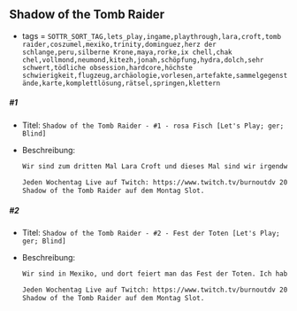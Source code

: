 ## Shadow of the Tomb Raider

* tags = `SOTTR_SORT_TAG,lets_play,ingame,playthrough,lara,croft,tomb raider,coszumel,mexiko,trinity,dominguez,herz der schlange,peru,silberne Krone,maya,rorke,ix chell,chak chel,vollmond,neumond,kitezh,jonah,schöpfung,hydra,dolch,sehr schwert,tödliche obsession,hardcore,höchste schwierigkeit,flugzeug,archäologie,vorlesen,artefakte,sammelgegenstände,karte,komplettlösung,rätsel,springen,klettern`

##### #1

* Titel: `Shadow of the Tomb Raider - #1 - rosa Fisch [Let's Play; ger; Blind]`

* Beschreibung:

  ```markdown
  Wir sind zum dritten Mal Lara Croft und dieses Mal sind wir irgendwo in Südamerika. Sibirien war auf Dauer auch ziemlich kalt. Wie dem aber auch sei, wir sind hier weil wir irgendetwas suchen das auch Trinity sucht. Die Einsätze sind wahrscheinlich höher als beim letzten Mal. Wir beginnen wie typisch für Lara Croft, in Schwierigkeiten. In diesem  Fall wurden wir anscheinend lebendig begraben oder halt auch nicht. So richtig ist auch gar nicht geklärt wie wir in die Lage gekommen sind in die wir gekommen sind. Sei es wie es sei, die einzige verwertbare Information die wir heute mitnehmen können ist sowieso nur "rosa Fisch". Was das bedeuten soll wissen wir noch nicht, aber wenn wir erst einmal nach Peru fahren wissen wir bestimmt mehr. Kann gar nicht anders sein.
  
  Jeden Wochentag Live auf Twitch: https://www.twitch.tv/burnoutdv 20 - 23 Uhr.  
  Shadow of the Tomb Raider auf dem Montag Slot.
  ```

##### #2

* Titel: `Shadow of the Tomb Raider - #2 - Fest der Toten [Let's Play; ger; Blind]`

* Beschreibung:

  ```markdown
  Wir sind in Mexiko, und dort feiert man das Fest der Toten. Ich habe darüber bisher immer nur sehr flüchtig etwas gehört, aber die Quintessenz ist wohl das man den Verstorbenen gedenkt und was sie so getan haben. Prinzipiell kann ich da nicht viel Schlechtes sehen. Von denen vor uns kann man bestimmt eine Menge lernen und es heißt ja immer das man nie richtig stirbt bis man vergessen wird. Das Vergessen ist wohl das was am meisten nervt. Wie dem aber auch sei, das Fest können wir aber auch nicht so richtig beachten weil wir ja in geheimer Mission unterwegs sind. So wie es sich anhört versuchen wir Stück für Stück Trinity auszulöschen. Das kann nicht so einfach sein und da brauchen wir schon Mal ein wenig Finesse. Dafür ist Lara Croft ja auch bekannt. Für Finesse. Und Heimlichkeit. Und das Wahren historischer Werte.
  
  Jeden Wochentag Live auf Twitch: https://www.twitch.tv/burnoutdv 20 - 23 Uhr.  
  Shadow of the Tomb Raider auf dem Montag Slot.
  ```